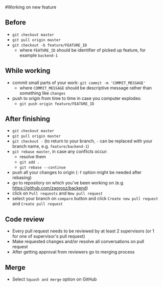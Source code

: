 #Working on new feature

## Before

- `git checkout master`
- `git pull origin master`
- `git checkout -b feature/FEATURE_ID`
  - where `FEATURE_ID` should be identifier of picked up feature, for example `backend-1`

## While working

- commit small parts of your work:  `git commit -m 'COMMIT_MESSAGE'`
  - where `COMMIT_MESSAGE` should be descriptive message rather than something like `changes`
- push to origin from time to time in case you computer explodes:
  - `git push origin feature/FEATURE_ID`

## After finishing

- `git checkout master`
- `git pull origin master`
- `git checkout -` (to return to your branch, `-` can be replaced with your branch name, e.g. `feature/backend-1`)
- `git rebase master`, in case any conflicts occur:
  - resolve them
  - `git add .`
  - `git rebase --continue`
- push all your changes to origin (`-f` option might be needed after rebasing)
- go to repository on which you've been working on (e.g. https://github.com/zagrosz/backend)
- click on `Pull requests` and `New pull request`
- select your branch on `compare` button and click `Create new pull request` and `Create pull request`

## Code review

- Every pull request needs to be reviewed by at least 2 supervisors (or 1 for one of supervisor's pull request)
- Make requested changes and/or resolve all conversations on pull request
- After getting approval from reviewers go to merging process

## Merge

-  Select `Squash and merge` option on GitHub